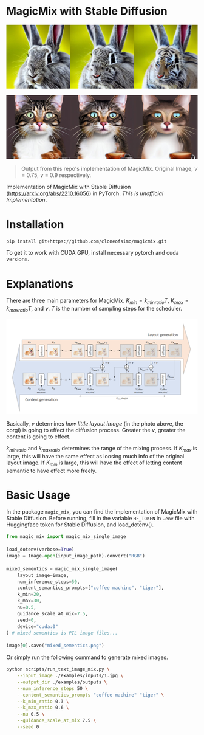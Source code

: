 # MagicMix with Stable Diffusion

<!-- #region -->
<p align="center">
<img  src="contents/test.jpg">
</p>
<!-- #endregion -->

<!-- #region -->
<p align="center">
<img  src="contents/test_cat.jpg">
</p>
<!-- #endregion -->

> Output from this repo's implementation of MagicMix.
> Original Image, $\nu$ = 0.75, $\nu$ = 0.9 respectively.

Implementation of MagicMix with Stable Diffusion (https://arxiv.org/abs/2210.16056) in PyTorch. _This is unofficial Implementation_.

# Installation

```bash
pip install git+https://github.com/cloneofsimo/magicmix.git
```

To get it to work with CUDA GPU, install necessary pytorch and cuda versions.

# Explanations

There are three main parameters for MagicMix. $K_{min} = k_{min ratio} T$, $K_{max} = k_{max ratio} T$, and $\nu$. $T$ is the number of sampling steps for the scheduler.

![magicmix](contents/magicmix.png)

Basically, $\nu$ determines _how little layout image_ (in the photo above, the corgi) is going to effect the diffusion process. Greater the $\nu$, greater the content is going to effect.

$k_{min ratio}$ and $k_{max ratio}$ determines the range of the mixing process. If $K_{max}$ is large, this will have the same effect as loosing much info of the original layout image. If $K_{min}$ is large, this will have the effect of letting content semantic to have effect more freely.

# Basic Usage

In the package `magic_mix`, you can find the implementation of MagicMix with Stable Diffusion.
Before running, fill in the variable `HF_TOKEN` in `.env` file with Huggingface token for Stable Diffusion, and load_dotenv().

```python
from magic_mix import magic_mix_single_image

load_dotenv(verbose=True)
image = Image.open(input_image_path).convert("RGB")

mixed_sementics = magic_mix_single_image(
    layout_image=image,
    num_inference_steps=50,
    content_semantics_prompts=["coffee machine", "tiger"],
    k_min=20,
    k_max=30,
    nu=0.5,
    guidance_scale_at_mix=7.5,
    seed=0,
    device="cuda:0"
) # mixed sementics is PIL image files...

image[0].save("mixed_sementics.png")

```

Or simply run the following command to generate mixed images.

```bash
python scripts/run_text_image_mix.py \
    --input_image ./examples/inputs/1.jpg \
    --output_dir ./examples/outputs \
    --num_inference_steps 50 \
    --content_semantics_prompts "coffee machine" "tiger" \
    --k_min_ratio 0.3 \
    --k_max_ratio 0.6 \
    --nu 0.5 \
    --guidance_scale_at_mix 7.5 \
    --seed 0
```
